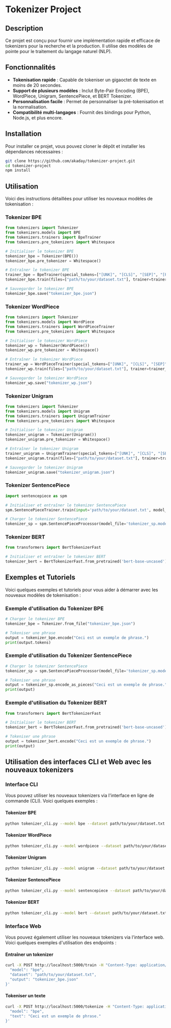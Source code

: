 # Tokenizer Project

## Description
Ce projet est conçu pour fournir une implémentation rapide et efficace de tokenizers pour la recherche et la production. Il utilise des modèles de pointe pour le traitement du langage naturel (NLP).

## Fonctionnalités
- **Tokenisation rapide** : Capable de tokeniser un gigaoctet de texte en moins de 20 secondes.
- **Support de plusieurs modèles** : Inclut Byte-Pair Encoding (BPE), WordPiece, Unigram, SentencePiece, et BERT Tokenizer.
- **Personnalisation facile** : Permet de personnaliser la pré-tokenisation et la normalisation.
- **Compatibilité multi-langages** : Fournit des bindings pour Python, Node.js, et plus encore.

## Installation
Pour installer ce projet, vous pouvez cloner le dépôt et installer les dépendances nécessaires :
```bash
git clone https://github.com/akaday/tokenizer-project.git
cd tokenizer-project
npm install
```

## Utilisation
Voici des instructions détaillées pour utiliser les nouveaux modèles de tokenisation :

### Tokenizer BPE
```python
from tokenizers import Tokenizer
from tokenizers.models import BPE
from tokenizers.trainers import BpeTrainer
from tokenizers.pre_tokenizers import Whitespace

# Initialiser le tokenizer BPE
tokenizer_bpe = Tokenizer(BPE())
tokenizer_bpe.pre_tokenizer = Whitespace()

# Entraîner le tokenizer BPE
trainer_bpe = BpeTrainer(special_tokens=["[UNK]", "[CLS]", "[SEP]", "[PAD]", "[MASK]"])
tokenizer_bpe.train(files=["path/to/your/dataset.txt"], trainer=trainer_bpe)

# Sauvegarder le tokenizer BPE
tokenizer_bpe.save("tokenizer_bpe.json")
```

### Tokenizer WordPiece
```python
from tokenizers import Tokenizer
from tokenizers.models import WordPiece
from tokenizers.trainers import WordPieceTrainer
from tokenizers.pre_tokenizers import Whitespace

# Initialiser le tokenizer WordPiece
tokenizer_wp = Tokenizer(WordPiece())
tokenizer_wp.pre_tokenizer = Whitespace()

# Entraîner le tokenizer WordPiece
trainer_wp = WordPieceTrainer(special_tokens=["[UNK]", "[CLS]", "[SEP]", "[PAD]", "[MASK]"])
tokenizer_wp.train(files=["path/to/your/dataset.txt"], trainer=trainer_wp)

# Sauvegarder le tokenizer WordPiece
tokenizer_wp.save("tokenizer_wp.json")
```

### Tokenizer Unigram
```python
from tokenizers import Tokenizer
from tokenizers.models import Unigram
from tokenizers.trainers import UnigramTrainer
from tokenizers.pre_tokenizers import Whitespace

# Initialiser le tokenizer Unigram
tokenizer_unigram = Tokenizer(Unigram())
tokenizer_unigram.pre_tokenizer = Whitespace()

# Entraîner le tokenizer Unigram
trainer_unigram = UnigramTrainer(special_tokens=["[UNK]", "[CLS]", "[SEP]", "[PAD]", "[MASK]"])
tokenizer_unigram.train(files=["path/to/your/dataset.txt"], trainer=trainer_unigram)

# Sauvegarder le tokenizer Unigram
tokenizer_unigram.save("tokenizer_unigram.json")
```

### Tokenizer SentencePiece
```python
import sentencepiece as spm

# Initialiser et entraîner le tokenizer SentencePiece
spm.SentencePieceTrainer.train(input='path/to/your/dataset.txt', model_prefix='tokenizer_sp', vocab_size=32000, model_type='bpe', user_defined_symbols=["[UNK]", "[CLS]", "[SEP]", "[PAD]", "[MASK]"])

# Charger le tokenizer SentencePiece
tokenizer_sp = spm.SentencePieceProcessor(model_file='tokenizer_sp.model')
```

### Tokenizer BERT
```python
from transformers import BertTokenizerFast

# Initialiser et entraîner le tokenizer BERT
tokenizer_bert = BertTokenizerFast.from_pretrained('bert-base-uncased')
```

## Exemples et Tutoriels
Voici quelques exemples et tutoriels pour vous aider à démarrer avec les nouveaux modèles de tokenisation :

### Exemple d'utilisation du Tokenizer BPE
```python
# Charger le tokenizer BPE
tokenizer_bpe = Tokenizer.from_file("tokenizer_bpe.json")

# Tokeniser une phrase
output = tokenizer_bpe.encode("Ceci est un exemple de phrase.")
print(output.tokens)
```

### Exemple d'utilisation du Tokenizer SentencePiece
```python
# Charger le tokenizer SentencePiece
tokenizer_sp = spm.SentencePieceProcessor(model_file='tokenizer_sp.model')

# Tokeniser une phrase
output = tokenizer_sp.encode_as_pieces("Ceci est un exemple de phrase.")
print(output)
```

### Exemple d'utilisation du Tokenizer BERT
```python
from transformers import BertTokenizerFast

# Initialiser le tokenizer BERT
tokenizer_bert = BertTokenizerFast.from_pretrained('bert-base-uncased')

# Tokeniser une phrase
output = tokenizer_bert.encode("Ceci est un exemple de phrase.")
print(output)
```

## Utilisation des interfaces CLI et Web avec les nouveaux tokenizers

### Interface CLI
Vous pouvez utiliser les nouveaux tokenizers via l'interface en ligne de commande (CLI). Voici quelques exemples :

#### Tokenizer BPE
```bash
python tokenizer_cli.py --model bpe --dataset path/to/your/dataset.txt --output tokenizer_bpe.json
```

#### Tokenizer WordPiece
```bash
python tokenizer_cli.py --model wordpiece --dataset path/to/your/dataset.txt --output tokenizer_wp.json
```

#### Tokenizer Unigram
```bash
python tokenizer_cli.py --model unigram --dataset path/to/your/dataset.txt --output tokenizer_unigram.json
```

#### Tokenizer SentencePiece
```bash
python tokenizer_cli.py --model sentencepiece --dataset path/to/your/dataset.txt --output tokenizer_sp
```

#### Tokenizer BERT
```bash
python tokenizer_cli.py --model bert --dataset path/to/your/dataset.txt --output tokenizer_bert
```

### Interface Web
Vous pouvez également utiliser les nouveaux tokenizers via l'interface web. Voici quelques exemples d'utilisation des endpoints :

#### Entraîner un tokenizer
```bash
curl -X POST http://localhost:5000/train -H "Content-Type: application/json" -d '{
  "model": "bpe",
  "dataset": "path/to/your/dataset.txt",
  "output": "tokenizer_bpe.json"
}'
```

#### Tokeniser un texte
```bash
curl -X POST http://localhost:5000/tokenize -H "Content-Type: application/json" -d '{
  "model": "bpe",
  "text": "Ceci est un exemple de phrase."
}'
```
